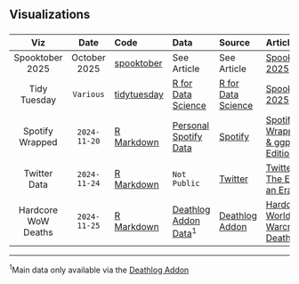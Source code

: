 ## Visualizations

### 

| Viz | Date | Code | Data | Source | Article
| :---: | :---: | :--- | :--- | :--- | :---|
| Spooktober 2025 | October 2025 | [spooktober](https://github.com/colebaril/dataviz/spooktober/) | See Article | See Article | [Spooktober 2025](https://github.com/colebaril/spooktober_2025/) |
| Tidy Tuesday | `Various` | [tidytuesday](https://github.com/colebaril/tidytuesday/) | [R for Data Science](https://github.com/rfordatascience/tidytuesday/) | [R for Data Science](https://github.com/rfordatascience/tidytuesday/) | [Spooktober 2025](https://rpubs.com/colebaril/spooktober_2025)  |
| Spotify Wrapped | `2024-11-20` | [R Markdown](https://github.com/colebaril/dataviz/blob/main/spotify-wrapped/Spotify_2024.Rmd) | [Personal Spotify Data]([data/2024/2024-01-09/readme.md](https://github.com/colebaril/dataviz/tree/main/spotify-wrapped/Data)) | [Spotify](https://open.spotify.com/) | [Spotify Wrapped: R & ggplot2 Edition](https://rpubs.com/colebaril/spotify-wrapped) |
| Twitter Data | `2024-11-24` | [R Markdown](https://github.com/colebaril/dataviz/blob/main/twitter/Twitter.Rmd) | `Not Public` | [Twitter](https://developer.x.com/en) | [Twitter: The End of an Era](https://rpubs.com/colebaril/twitter-data) | 
| Hardcore WoW Deaths | `2024-11-25` | [R Markdown](https://github.com/colebaril/dataviz/blob/main/hc-wow/Hardcore%20WoW.Rmd) | [Deathlog Addon Data](https://github.com/colebaril/dataviz/tree/main/hc-wow/Data)<sup>1</sup> | [Deathlog Addon](https://github.com/aaronma37/Deathlog/tree/master/db) | [Hardcore World of Warcraft Deaths](https://rpubs.com/colebaril/hc-wow) |

***  

<sup>1</sup>Main data only available via the [Deathlog Addon](https://github.com/aaronma37/Deathlog/tree/master/db)

